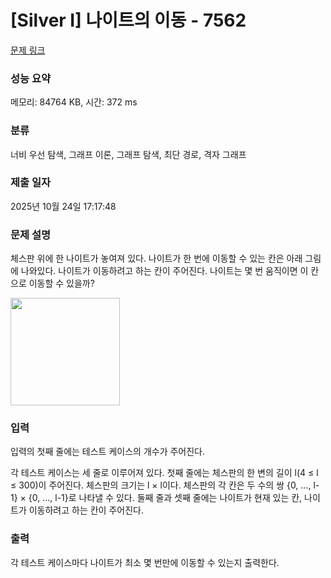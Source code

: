 # [Silver I] 나이트의 이동 - 7562 

[문제 링크](https://www.acmicpc.net/problem/7562) 

### 성능 요약

메모리: 84764 KB, 시간: 372 ms

### 분류

너비 우선 탐색, 그래프 이론, 그래프 탐색, 최단 경로, 격자 그래프

### 제출 일자

2025년 10월 24일 17:17:48

### 문제 설명

<p>체스판 위에 한 나이트가 놓여져 있다. 나이트가 한 번에 이동할 수 있는 칸은 아래 그림에 나와있다. 나이트가 이동하려고 하는 칸이 주어진다. 나이트는 몇 번 움직이면 이 칸으로 이동할 수 있을까?</p>

<p><img alt="" src="https://www.acmicpc.net/upload/images/knight.png" style="height:172px; width:175px"></p>

### 입력 

 <p>입력의 첫째 줄에는 테스트 케이스의 개수가 주어진다.</p>

<p>각 테스트 케이스는 세 줄로 이루어져 있다. 첫째 줄에는 체스판의 한 변의 길이 l(4 ≤ l ≤ 300)이 주어진다. 체스판의 크기는 l × l이다. 체스판의 각 칸은 두 수의 쌍 {0, ..., l-1} × {0, ..., l-1}로 나타낼 수 있다. 둘째 줄과 셋째 줄에는 나이트가 현재 있는 칸, 나이트가 이동하려고 하는 칸이 주어진다.</p>

### 출력 

 <p>각 테스트 케이스마다 나이트가 최소 몇 번만에 이동할 수 있는지 출력한다.</p>

